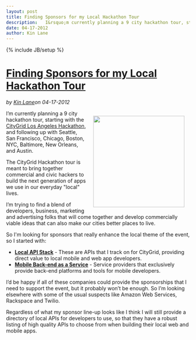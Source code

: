 ---layout: posttitle: Finding Sponsors for my Local Hackathon Tourdescription:   I&rsquo;m currently planning a 9 city hackathon tour, starting with the CityGrid Los Angeles Hackathon, and following up with Seattle, San Francisco, Chicago, Boston, NYC, Baltimore, New Orleans, and Austin.  The CityGrid Hackathon tour is meant to bring together commercial and civic hackers to build the next generation of apps we use in our everyday "local" lives.  I&rsquo;m trying to find a blend of developers, business, marketing and advertising folks that will come together and develop commercially viable ideas that can also make our cities better places to live.date: 04-17-2012author: Kin Lane---{% include JB/setup %}<h1 class="title"><a href="#" rel="bookmark" title="Finding Sponsors for my Local Hackathon Tour">Finding Sponsors for my Local Hackathon Tour</a></h1><i><span class="small">by</span> <a href="https://plus.google.com/106460238807821851374" rel="author">Kin Lane</a><span class="small">on</span> <span class="post-date">04-17-2012</span></i><p></p><p><a href="http://citygridhackathonla.eventbrite.com/"><img style="padding: 15px;" src="http://kinlane-productions.s3.amazonaws.com/events/citygrid-la-hackathon/citygrid-los-angeles.png" alt="" width="250" align="right" /></a></p>
<p>I&rsquo;m currently planning a 9 city hackathon tour, starting with the <a href="http://citygridhackathonla.eventbrite.com/">CityGrid Los Angeles Hackathon</a>, and following up with Seattle, San Francisco, Chicago, Boston, NYC, Baltimore, New Orleans, and Austin.</p>
<p>The CityGrid Hackathon tour is meant to bring together commercial and civic hackers to build the next generation of apps we use in our everyday "local" lives.</p>
<p>I&rsquo;m trying to find a blend of developers, business, marketing and advertising folks that will come together and develop commercially viable ideas that can also make our cities better places to live.</p>
<p>So I'm looking for sponsors that really enhance the local theme of the event, so I started with:</p>
<ul class="mainlist">
<li><strong><a title="Local API Stack" href="http://www.citygridmedia.com/developer/blog/tag/stack/">Local API Stack</a></strong> - These are APIs that I track on for CityGrid, providing direct value to local mobile and web app developers.</li>
<li><strong><a title="Mobile Back-end as a Service Providers" href="http://www.citygridmedia.com/developer/blog/mobile-backend-as-a-service-roundup/">Mobile Back-end as a Service</a></strong> - Service providers that exclusively provide back-end platforms and tools for mobile developers.</li>
</ul>
<p>I&rsquo;d be happy if all of these companies could provide the sponsorships that I need to support the event, but it probably won&rsquo;t be enough.  So I&rsquo;m looking elsewhere with some of the usual suspects like Amazon Web Services, Rackspace and Twilio.</p>
<p>Regardless of what my sponsor line-up looks like I think I will still provide a directory of local APIs for developers to use, so that they have a robust listing of high quality APIs to choose from when building their local web and mobile apps.</p>